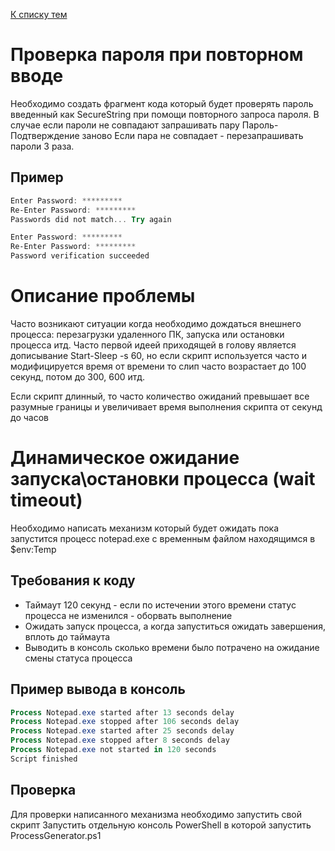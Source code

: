 [К списку тем](https://github.com/Vector-BCO/PowerShell.Learning/wiki)

# Проверка пароля при повторном вводе
Необходимо создать фрагмент кода который будет проверять пароль введенный как SecureString
при помощи повторного запроса пароля.
В случае если пароли не совпадают запрашивать пару Пароль-Подтверждение заново
Если пара не совпадает - перезапрашивать пароли 3 раза.

## Пример
```PowerShell
Enter Password: *********
Re-Enter Password: *********
Passwords did not match... Try again

Enter Password: *********
Re-Enter Password: *********
Password verification succeeded
``` 


# Описание проблемы
Часто возникают ситуации когда необходимо дождаться внешнего процесса: 
перезагрузки удаленного ПК, запуска или остановки процесса итд.
Часто первой идеей приходящей в голову является дописывание Start-Sleep -s 60,
но если скрипт используется часто и модифицируется время от времени то слип 
часто возрастает до 100 секунд, потом до 300, 600 итд.

Если скрипт длинный, то часто количество ожиданий превышает все разумные границы 
и увеличивает время выполнения скрипта от секунд до часов

# Динамическое ожидание запуска\остановки процесса (wait timeout)
Необходимо написать механизм который будет ожидать пока запустится процесс notepad.exe 
c временным файлом находящимся в $env:Temp

## Требования к коду
- Таймаут 120 секунд - если по истечении этого времени статус процесса не изменился - оборвать выполнение
- Ожидать запуск процесса, а когда запуститься ожидать завершения, вплоть до таймаута
- Выводить в консоль сколько времени было потрачено на ожидание смены статуса процесса

## Пример вывода в консоль
```powershell
Process Notepad.exe started after 13 seconds delay
Process Notepad.exe stopped after 106 seconds delay
Process Notepad.exe started after 25 seconds delay
Process Notepad.exe stopped after 8 seconds delay
Process Notepad.exe not started in 120 seconds
Script finished
```

## Проверка
Для проверки написанного механизма необходимо запустить свой скрипт 
Запустить отдельную консоль PowerShell в которой запустить ProcessGenerator.ps1